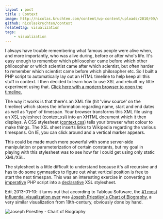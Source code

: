```yaml
---
layout : post
title : Context
image: http://nicolas.kruchten.com/content/wp-content/uploads/2010/09/context.png
github: nicolaskruchten/context
relatedtag: visualization
tags:
    - visualization
--- 
```



I always have trouble remembering what famous people were alive when,  and more importantly, who was alive during, before or after who's life.  It's easy enough to remember which philosopher came before which other  philosopher or which scientist came after which scientist, but often  harder to remember which scientist came before which philosopher etc. So  I built a PHP script to automatically lay out an HTML timeline to help  keep all this stuff in context. I then decided to learn how to use XSL  and rebuilt my little experiment using that. [Click here with a modern browser to open the timeline.](http://nicolas.kruchten.com/context/context.xml)

<!-- more -->

The way it works is that there's an XML file (hit 'view source' on  the timeline) which stores the information regarding name, start and end  dates as well as 'type' of timespan. Your browser transforms this XML  file using an XSL stylesheet ([context.xsl](http://nicolas.kruchten.com/context/context.xsl)) into an XHTML document which it then displays. A CSS stylesheet ([context.css](http://nicolas.kruchten.com/context/context.css))  tells your browser what colour to make things. The XSL sheet inserts  links to Wikipedia regarding the various timespans. On IE, you can click  around and a vertical marker appears.

This could be made much more powerful with some server-side  manipulation or parameterization of certain constants, but my goal in  playing with this stylesheet was to see how far I could get using only  static XML/XSL.

The stylesheet is a little difficult to understand because it's all  recursive and has to do some gymnastics to figure out what vertical  position is free to start the next timespan. This was an interesting  exercise in converting an [imperative](http://en.wikipedia.org/wiki/Imperative_programming) PHP script into a [declarative](http://en.wikipedia.org/wiki/Declarative_programming) XSL stylesheet.

Edit 2013-01-10: it turns out that according to Tableau Software, the [#1 most influential visualization ever](http://www.tableausoftware.com/about/blog/2012/11/top-5-visualizations-all-time-19810) was [Joseph Priestley's Chart of Biography](http://en.wikipedia.org/wiki/A_Chart_of_Biography), a very similar visualization from 18th-century, obviously done by hand.

![Joseph Priestley - Chart of Biography](http://nicolas.kruchten.com/images/ChartOfBiography.jpg)
